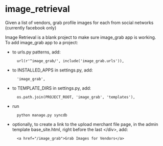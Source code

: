 image_retrieval
===============

Given a list of vendors, grab profile images for each from social networks (currently facebook only)

Image Retrieval is a blank project to make sure image_grab app is working.
To add image_grab app to a project:
+ to urls.py patterns, add: 
    
        url(r'^image_grab/', include('image_grab.urls')),

+ to INSTALLED_APPS in settings.py, add: 

        'image_grab',

+ to TEMPLATE_DIRS in settings.py, add: 

        os.path.join(PROJECT_ROOT, 'image_grab', 'templates'),

+ run 

        python manage.py syncdb

+ optionally, to create a link to the upload merchant file page, in the admin template base_site.html, right before the last \</div>, add: 
       
        <a href="/image_grab">Grab Images for Vendors</a>